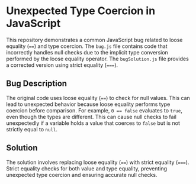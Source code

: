# Unexpected Type Coercion in JavaScript

This repository demonstrates a common JavaScript bug related to loose equality (`==`) and type coercion.  The `bug.js` file contains code that incorrectly handles null checks due to the implicit type conversion performed by the loose equality operator.  The `bugSolution.js` file provides a corrected version using strict equality (`===`).

## Bug Description

The original code uses loose equality (`==`) to check for null values. This can lead to unexpected behavior because loose equality performs type coercion before comparison.  For example, `0 == false` evaluates to `true`, even though the types are different.  This can cause null checks to fail unexpectedly if a variable holds a value that coerces to `false` but is not strictly equal to `null`.

## Solution

The solution involves replacing loose equality (`==`) with strict equality (`===`). Strict equality checks for both value and type equality, preventing unexpected type coercion and ensuring accurate null checks.